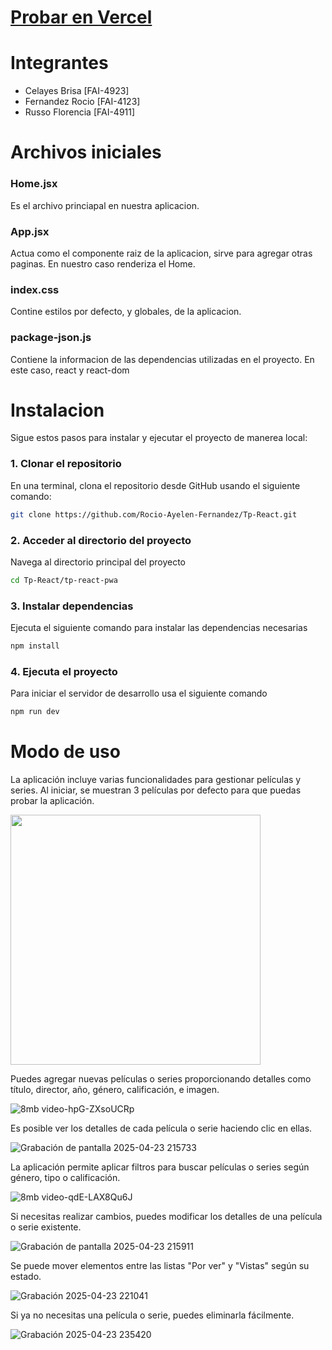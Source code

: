 
# [Probar en Vercel](https://tp-react-mu.vercel.app/)

# Integrantes

- Celayes Brisa [FAI-4923]
- Fernandez Rocio [FAI-4123]
- Russo Florencia [FAI-4911] 

# Archivos iniciales

### Home.jsx
  Es el archivo princiapal en nuestra aplicacion.

### App.jsx
  Actua como el componente raiz de la aplicacion, sirve para agregar otras paginas. En  nuestro caso renderiza el Home.

### index.css
  Contine estilos por defecto, y globales,  de la aplicacion.

### package-json.js
  Contiene la informacion de las dependencias utilizadas en el proyecto. En este caso, react y react-dom

# Instalacion
Sigue estos pasos para instalar y ejecutar el proyecto de manerea local:

### 1. Clonar el repositorio
En una terminal, clona el repositorio desde GitHub usando el siguiente comando:
```bash
git clone https://github.com/Rocio-Ayelen-Fernandez/Tp-React.git  
```

### 2. Acceder al directorio del proyecto
Navega al directorio principal del proyecto
```bash
cd Tp-React/tp-react-pwa
```

### 3. Instalar dependencias
Ejecuta el siguiente comando para instalar las dependencias necesarias
```bash
npm install
```

### 4. Ejecuta el proyecto
Para iniciar el servidor de desarrollo usa el siguiente comando
```bash
npm run dev
```

# Modo de uso

La aplicación incluye varias funcionalidades para gestionar películas y series. Al iniciar, se muestran 3 películas por defecto para que puedas probar la aplicación. 

<img src="https://github.com/user-attachments/assets/20765394-fe6a-4fa3-b4fa-7478c9e295a1" width="400" />

Puedes agregar nuevas películas o series proporcionando detalles como título, director, año, género, calificación, e imagen.

![8mb video-hpG-ZXsoUCRp](https://github.com/user-attachments/assets/d3c8c1ad-2257-4f48-8968-c04ea72c50b6)

Es posible ver los detalles de cada película o serie haciendo clic en ellas.

![Grabación de pantalla 2025-04-23 215733](https://github.com/user-attachments/assets/c0c17784-50bd-43e0-88fd-cca3c33dfbcb)

La aplicación permite aplicar filtros para buscar películas o series según género, tipo o calificación. 

![8mb video-qdE-LAX8Qu6J](https://github.com/user-attachments/assets/2005ae1f-813a-4f44-b2f8-278cdeffe8f9)

Si necesitas realizar cambios, puedes modificar los detalles de una película o serie existente. 

![Grabación de pantalla 2025-04-23 215911](https://github.com/user-attachments/assets/e498ce77-aa67-47e1-96fd-067de4782035)

Se puede mover elementos entre las listas "Por ver" y "Vistas" según su estado.

![Grabación 2025-04-23 221041](https://github.com/user-attachments/assets/6aa15a8d-e880-4628-a95e-38f7b453247e)

Si ya no necesitas una película o serie, puedes eliminarla fácilmente. 

![Grabación 2025-04-23 235420](https://github.com/user-attachments/assets/9ced5f27-033d-422c-97d0-7444590e4ed8)
